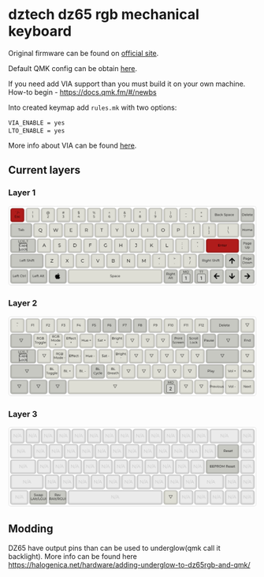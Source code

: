 # dztech dz65 rgb mechanical keyboard


Original firmware can be found on [official site](https://kbdfans.com/products/dz68rgb-hot-swap-rgb-pcb).

Default QMK config can be obtain [here](https://config.qmk.fm/#/dztech/dz65rgb/v3/LAYOUT_65_ansi).

If you need add VIA support than you must build it on your own machine. How-to begin - https://docs.qmk.fm/#/newbs

Into created keymap add `rules.mk` with two options:

```
VIA_ENABLE = yes
LTO_ENABLE = yes
```

More info about VIA can be found [here](https://www.caniusevia.com/docs/configuring_qmk/).

## Current layers

### Layer 1

![Layer 1](layer1.png)

### Layer 2

![Layer 2](layer2.png)

### Layer 3

![Layer 3](layer3.png)

## Modding

DZ65 have output pins than can be used to underglow(qmk call it backlight). More info can be found here 
https://halogenica.net/hardware/adding-underglow-to-dz65rgb-and-qmk/
